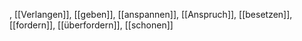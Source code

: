 , [[Verlangen]], [[geben]], [[anspannen]], [[Anspruch]], [[besetzen]], [[fordern]], [[überfordern]], [[schonen]]